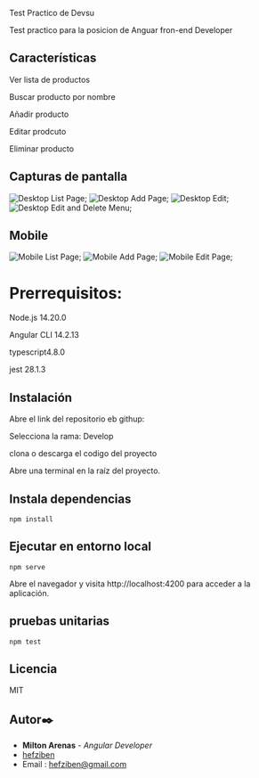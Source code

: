 
Test Practico de Devsu

Test practico para la posicion de Anguar fron-end Developer

## Características

 Ver lista de productos

 Buscar producto por nombre

 Añadir producto
 
 Editar prodcuto
 
 Eliminar producto

 ## Capturas de pantalla

![Desktop List Page](/docs/test/desktop/desktop-lista.PNG);
![Desktop Add Page](/docs/test/desktop/desktop-add.PNG);
![Desktop Edit](/docs/test/desktop/desktop-edit.PNG);
![Desktop Edit and Delete Menu](/docs/test/desktop/desktop-lista-menu.PNG);


## Mobile
![Mobile List Page](/docs/test/mobile/mobile-list.PNG);
![Mobile Add Page](/docs/test/mobile/mobile-add.PNG);
![Mobile Edit Page](/docs/test/mobile/mobile-edit-view.PNG);
 
# Prerrequisitos:
Node.js  14.20.0

Angular CLI 14.2.13

typescript4.8.0

jest 28.1.3

## Instalación

Abre el link del repositorio eb githup: 

Selecciona la rama: Develop

clona o descarga el codigo del proyecto


Abre una terminal en la raíz del proyecto.

## Instala dependencias

```
npm install
```


## Ejecutar en entorno local

```
npm serve

```
Abre el navegador y visita http://localhost:4200 para acceder a la aplicación.

## pruebas unitarias

```
npm test

```

## Licencia
MIT

## Autor✒️

- **Milton Arenas** - _Angular Developer_
- [hefziben](https://github.com/hefziben)
- Email : hefziben@gmail.com


